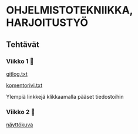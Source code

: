 # OHJELMISTOTEKNIIKKA, HARJOITUSTYÖ

## Tehtävät
### Viikko 1 :hamburger:
[gitlog.txt](laskarit/viikko1/gitlog.txt) 

[komentorivi.txt](laskarit/viikko1/komentorivi.txt)

Ylempiä linkkejä klikkaamalla pääset tiedostoihin

### Viikko 2 :pizza:

[näyttökuva](laskarit/viikko2/ot_näyttökuva2.png)
